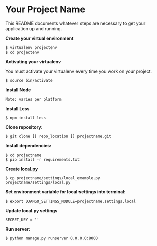 Your Project Name
=================

This README documents whatever steps are necessary to get your application up and running.

**Create your virtual environment**
    
    $ virtualenv projectenv
    $ cd projectenv
    
**Activating your virtualenv**

You must activate your virtualenv every time you work on your project.

    $ source bin/activate

**Install Node**

    Note: varies per platform

**Install Less**

    $ npm install less

**Clone repository:**
    
    $ git clone [[ repo_location ]] projectname.git

**Install dependencies:**

    $ cd projectname
    $ pip install -r requirements.txt

**Create local.py**
    
    $ cp projectname/settings/local_example.py projectname/settings/local.py
    
**Set environment variable for local settings into terminal:**

    $ export DJANGO_SETTINGS_MODULE=projectname.settings.local

**Update local.py settings**

    SECRET_KEY = ''

    
**Run server:**

    $ python manage.py runserver 0.0.0.0:8000
